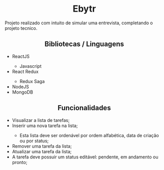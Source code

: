 <h1 align='center'>Ebytr</h1>

<p>Projeto realizado com intuito de simular uma entrevista, completando o projeto tecnico.

<h2 align='center'>Bibliotecas / Linguagens</h2>

<ul>
  <li>ReactJS</li>
  <ul>
      <li>Javascript</li>
    </ul>
  <li>React Redux</li>
    <ul>
      <li>Redux Saga</li>
    </ul>
  <li>NodeJS</li>
  <li>MongoDB</li>
</ul>

<h2 align='center'>Funcionalidades</h1>
<ul>
  <li>Visualizar a lista de tarefas;</li>
  <li>Inserir uma nova tarefa na lista;</li>
    <ul>
      <li>Esta lista deve ser ordenável por ordem alfabética, data de criação ou por status;</li>
    </ul>
  <li>Remover uma tarefa da lista;</li>
  <li>Atualizar uma tarefa da lista;</li>
  <li>A tarefa deve possuir um status editável: pendente, em andamento ou pronto;</li>
</ul>